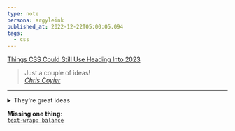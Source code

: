 ```yaml
---
type: note
persona: argyleink
published_at: 2022-12-22T05:00:05.094
tags: 
  - css
---
```

[Things CSS Could Still Use Heading Into 2023](https://chriscoyier.net/2022/12/21/things-css-could-still-use-heading-into-2023/)

> Just a couple of ideas!  
<cite><a href="https://chriscoyier.net">Chris Coyier</a></cite>
<hr>

<details>
  <summary>They're great ideas</summary>  

  - Styleable resize handles
  - Regions
  - Standardized multi-line
  - Mixins & extends
  - Inline truncation
  - Animate to auto
  - Nesting 😎
</details>

**Missing one thing**:  
[`text-wrap: balance`](https://twitter.com/argyleink/status/1531423959362678785?lang=en)